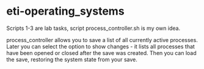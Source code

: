 # eti-operating_systems
Scripts 1-3 are lab tasks, script process_controller.sh is my own idea.

process_controller allows you to save a list of all currently active processes. Later you can select the option to show changes - it lists all processes that have been opened or closed after the save was created. Then you can load the save, restoring the system state from your save. 
